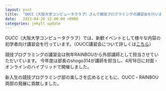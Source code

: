 ```yaml
---
layout: post
title:  "OUCC（大阪大学コンピュータクラブ）さんで競技プログラミングの講習会を行いました！"
date:   2023-04-28 12:00:00 +0900
categories: jekyll update
---
```


OUCC（大阪大学コンピュータクラブ）では、新歓イベントとして様々な内容の初学者向け講習会を行っています。（OUCC講習会について詳しくは[こちら](https://oucc.org/workshop/)）

競技プログラミングの講習会は例年RAINBOUから外部講師として担当させていただいています。
今年度は部長のshogo314が講師を担当し、4月18日に対面・オンラインのハイブリッドで開催しました。

新入生の競技プログラミング部の楽しさを広めるとともに、OUCC・RAINBOU両部の発展に貢献しました。
